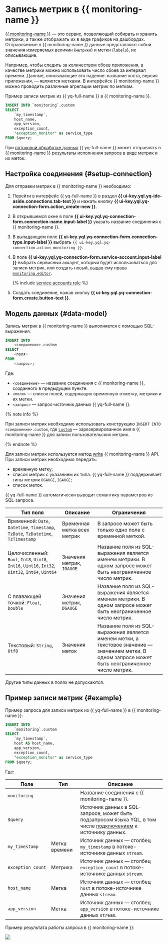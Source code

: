 # Запись метрик в {{ monitoring-name }}

[{{ monitoring-name }}](../../monitoring/concepts/index.md) — это сервис, позволяющий собирать и хранить метрики, а также отображать их в виде графиков на дашбордах. Отправляемые в {{ monitoring-name }} данные представляют собой значения измеряемых величин (`метрики`) и метки (`labels`), их описывающие.

Например, чтобы следить за количеством сбоев приложения, в качестве метрики можно использовать число сбоев за интервал времени. Данные, описывающие это падение: название хоста, версия приложения, — являются метками. В интерфейсе {{ monitoring-name }} можно проводить различные агрегации метрик по меткам.

Пример записи метрик из {{ yq-full-name }} в {{ monitoring-name }}.

```sql
INSERT INTO `monitoring`.custom
SELECT
	`my_timestamp`,
	host_name,
	app_version,
	exception_count,
	"exception_monitor" as service_type
FROM $query;
```

При [потоковой обработке данных](../concepts/stream-processing.md) {{ yq-full-name }} может отправлять в {{ monitoring-name }} результаты исполнения запроса в виде метрик и их меток. 

## Настройка соединения {#setup-connection}

Для отправки метрик в {{ monitoring-name }} необходимо:
1. Перейти в интерфейс {{ yq-full-name }} в раздел **{{ ui-key.yql.yq-ide-aside.connections.tab-text }}** и нажать кнопку **{{ ui-key.yql.yq-connection-form.action_create-new }}**.
1. В открывшемся окне в поле **{{ ui-key.yql.yq-connection-form.connection-name.input-label }}** указать название соединения с {{ monitoring-name }}.
1. В выпадающем поле **{{ ui-key.yql.yq-connection-form.connection-type.input-label }}** выбрать `{{ ui-key.yql.yq-connection.action_monitoring }}`.
1. В поле **{{ ui-key.yql.yq-connection-form.service-account.input-label }}** выбрать сервисный аккаунт, который будет использоваться для записи метрик, или создать новый, выдав ему права [`monitoring.editor`](../../monitoring/security/index.md#monitoring-editor).

   {% include [service accounts role](../../_includes/query/service-accounts-role.md) %}

1. Создать соединение, нажав кнопку **{{ ui-key.yql.yq-connection-form.create.button-text }}**.

## Модель данных {#data-model}

Запись метрик в {{ monitoring-name }} выполняется с помощью SQL-выражения.

```sql
INSERT INTO 
	<соединение>.custom 
SELECT 
	<поля> 
FROM 
	<запрос>;
```

Где:

- `<соединение>` — название соединения с {{ monitoring-name }}, созданного в предыдущем пункте.
- `<поля>` — список полей, содержащих временную отметку, метрики и их метки.
- `<запрос>` — запрос-источник данных {{ yq-full-name }}.

{% note info %}

При записи метрик необходимо использовать конструкцию `INSERT INTO <соединение>.custom`, где [`custom`](../../monitoring/api-ref/MetricsData/write.md#query_params) — зарезервированное имя в {{ monitoring-name }} для записи пользовательских метрик.

{% endnote %}

Для записи метрик используется метод [write](../../monitoring/api-ref/MetricsData/write.md) {{ monitoring-name }} API. При записи метрик необходимо передать:
- временную метку;
- список метрик с указанием их типа. {{ yq-full-name }} поддерживает типы метрик `DGAUGE`, `IGAUGE`;
- список меток.

{{ yq-full-name }} автоматически выводит семантику параметров из SQL-запроса.

| Тип поля | Описание | Ограничения |
| --- | --- | --- |
| Временной: `Date`, `Datetime`, `Timestamp`, `TzDate`, `TzDatetime`, `TzTimestamp` | Временная метка всех метрик | В запросе может быть только одно поле с временной меткой. |
| Целочисленный: `Bool`, `Int8`, `Uint8`, `Int16`, `Uint16`, `Int32`, `Uint32`, `Int64`, `Uint64` | Значения метрик, `IGAUGE` | Название поля из SQL-выражения является именем метрики. В одном запросе может быть неограниченное число метрик. |
| С плавающей точкой: `Float`, `Double` | Значения метрик, `DGAUGE` | Название поля из SQL-выражения является именем метрики. В одном запросе может быть неограниченное число метрик. |
| Текстовый: `String`, `Utf8` | Значения меток | Название поля из SQL-выражения является именем метки, а текстовое значение — значением метки. В одном запросе может быть неограниченное число метрик. |

Другие типы данных в полях не допускаются.

## Пример записи метрик {#example}

Пример запроса для записи метрик из {{ yq-full-name }} в {{ monitoring-name }}:

```sql
INSERT INTO 
	`monitoring`.custom
SELECT
	`my_timestamp`,
	host AS host_name,
	app_version,
	exception_count,
	"exception_monitor" as service_type
FROM $query;
```

Где:

| Поле | Тип | Описание |
| --- | --- | --- |
| `monitoring` | | Название соединения с {{ monitoring-name }}. |
| `$query` | | Источник данных в SQL-запросе, может быть подзапросом языка YQL, в том числе [подключением](../quickstart/streaming-example.md) к источнику данных. |
| `my_timestamp` | Метка времени | Источник данных — столбец `my_timestamp` в потоке-источнике данных `stream`. |
| `exception_count` | Метрика | Источник данных — столбец `exception_count` в потоке-источнике данных `stream`. |
| `host_name` | Метка | Источник данных — столбец `host` в потоке-источнике данных `stream`. |
| `app_version` | Метка | Источник данных — столбец `app_version` в потоке-источнике данных `stream`. |

Пример результата работы запроса в {{ monitoring-name }}:

![](../../_assets/query/monitoring-example.png)
